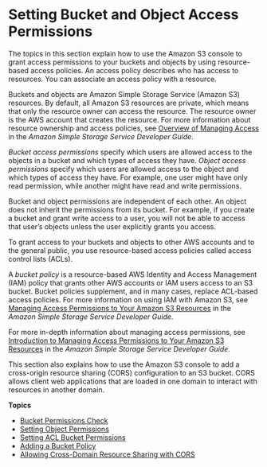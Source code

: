 # Setting Bucket and Object Access Permissions<a name="set-permissions"></a>

The topics in this section explain how to use the Amazon S3 console to grant access permissions to your buckets and objects by using resource\-based access policies\. An access policy describes who has access to resources\. You can associate an access policy with a resource\.

 Buckets and objects are Amazon Simple Storage Service \(Amazon S3\) resources\. By default, all Amazon S3 resources are private, which means that only the resource owner can access the resource\. The resource owner is the AWS account that creates the resource\. For more information about resource ownership and access policies, see [Overview of Managing Access](http://docs.aws.amazon.com/AmazonS3/latest/dev/access-control-overview.html) in the *Amazon Simple Storage Service Developer Guide*\. 

*Bucket access permissions* specify which users are allowed access to the objects in a bucket and which types of access they have\. *Object access permissions* specify which users are allowed access to the object and which types of access they have\. For example, one user might have only read permission, while another might have read and write permissions\.

Bucket and object permissions are independent of each other\. An object does not inherit the permissions from its bucket\. For example, if you create a bucket and grant write access to a user, you will not be able to access that user’s objects unless the user explicitly grants you access\.

 To grant access to your buckets and objects to other AWS accounts and to the general public, you use resource\-based access policies called access control lists \(ACLs\)\. 

A *bucket policy* is a resource\-based AWS Identity and Access Management \(IAM\) policy that grants other AWS accounts or IAM users access to an S3 bucket\. Bucket policies supplement, and in many cases, replace ACL\-based access policies\.  For more information on using IAM with Amazon S3, see [Managing Access Permissions to Your Amazon S3 Resources](http://docs.aws.amazon.com/AmazonS3/latest/dev/s3-access-control.html) in the *Amazon Simple Storage Service Developer Guide*\.  

For more in\-depth information about managing access permissions, see [Introduction to Managing Access Permissions to Your Amazon S3 Resources](http://docs.aws.amazon.com/AmazonS3/latest/dev/intro-managing-access-s3-resources.html) in the *Amazon Simple Storage Service Developer Guide*\.

This section also explains how to use the Amazon S3 console to add a cross\-origin resource sharing \(CORS\) configuration to an S3 bucket\. CORS allows client web applications that are loaded in one domain to interact with resources in another domain\.

**Topics**
+ [Bucket Permissions Check](bucket-permissions-check.md)
+ [Setting Object Permissions](set-object-permissions.md)
+ [Setting ACL Bucket Permissions](set-bucket-permissions.md)
+ [Adding a Bucket Policy](add-bucket-policy.md)
+ [Allowing Cross\-Domain Resource Sharing with CORS](add-cors-configuration.md)